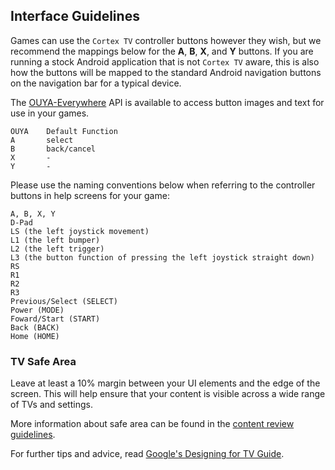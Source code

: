 ## Interface Guidelines

Games can use the `Cortex TV` controller buttons however they wish, but we recommend the mappings below for the **A**, **B**, **X**, and **Y** buttons. If you are running a stock Android application that is not `Cortex TV` aware, this is also how the buttons will be mapped to the standard Android navigation buttons on the navigation bar for a typical device.

The [OUYA-Everywhere](ouya-everywhere.md#controller-images) API is available to access button images and text for use in your games.

```text
OUYA    Default Function
A       select
B       back/cancel
X       -
Y       -
```

Please use the naming conventions below when referring to the controller buttons in help screens for your game:
```text
A, B, X, Y
D-Pad 
LS (the left joystick movement)
L1 (the left bumper)
L2 (the left trigger)
L3 (the button function of pressing the left joystick straight down)
RS
R1
R2
R3
Previous/Select (SELECT)
Power (MODE)
Foward/Start (START)
Back (BACK)
Home (HOME)
```

### TV Safe Area

Leave at least a 10% margin between your UI elements and the edge of the screen. This will help ensure that your content is visible across a wide range of TVs and settings.

More information about safe area can be found in the [content review guidelines](content-review-guidelines.md#safe-zone).

For further tips and advice, read [Google's Designing for TV Guide](https://developers.google.com/tv/web/docs/optimization_guide).
